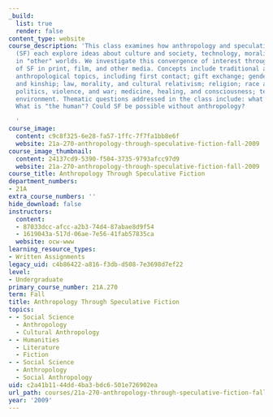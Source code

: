 ```yaml
---
_build:
  list: true
  render: false
content_type: website
course_description: 'This class examines how anthropology and speculative fiction
  (SF) each explore ideas about culture and society, technology, morality, and life
  in "other" worlds. We investigate this convergence of interest through analysis
  of SF in print, film, and other media. Concepts include traditional and contemporary
  anthropological topics, including first contact; gift exchange; gender, marriage,
  and kinship; law, morality, and cultural relativism; religion; race and embodiment;
  politics, violence, and war; medicine, healing, and consciousness; technology and
  environment. Thematic questions addressed in the class include: what is an alien?
  What is "the human"? Could SF be possible without anthropology?

  '
course_image:
  content: c9c8f325-6e28-fa57-1ffc-7f7fa1bb8e6f
  website: 21a-270-anthropology-through-speculative-fiction-fall-2009
course_image_thumbnail:
  content: 24137cd9-5390-f504-3735-9793afcc97d9
  website: 21a-270-anthropology-through-speculative-fiction-fall-2009
course_title: Anthropology Through Speculative Fiction
department_numbers:
- 21A
extra_course_numbers: ''
hide_download: false
instructors:
  content:
  - 87033dcc-afcc-a2b3-74d4-87abae8d9f54
  - 1619043a-517d-06ae-7e56-41fab57835ca
  website: ocw-www
learning_resource_types:
- Written Assignments
legacy_uid: c4b86422-a816-f3db-d508-7e3698d7ef22
level:
- Undergraduate
primary_course_number: 21A.270
term: Fall
title: Anthropology Through Speculative Fiction
topics:
- - Social Science
  - Anthropology
  - Cultural Anthropology
- - Humanities
  - Literature
  - Fiction
- - Social Science
  - Anthropology
  - Social Anthropology
uid: c2a41b11-44dd-4ba3-bdc6-501e726902ea
url_path: courses/21a-270-anthropology-through-speculative-fiction-fall-2009
year: '2009'
---
```


